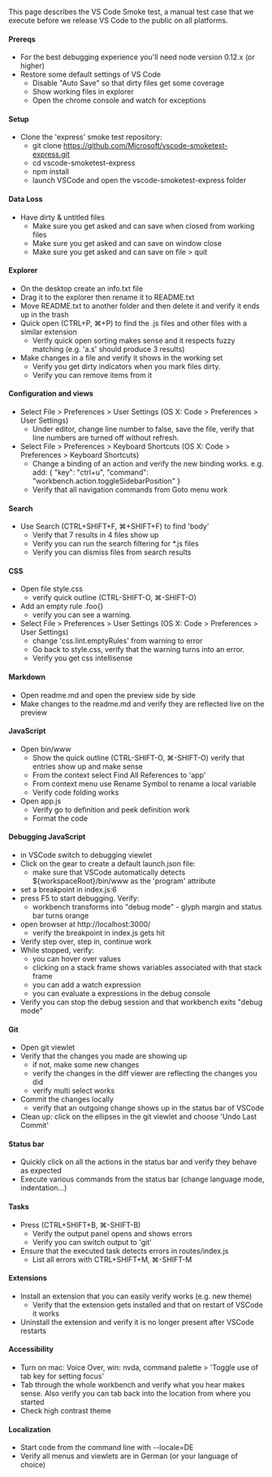 This page describes the VS Code Smoke test, a manual test case that we execute before we release VS Code to the public on all platforms.

#### Prereqs

* For the best debugging experience you'll need node version 0.12.x (or higher)
* Restore some default settings of VS Code
  * Disable "Auto Save" so that dirty files get some coverage
  * Show working files in explorer
  * Open the chrome console and watch for exceptions
	
#### Setup

* Clone the 'express' smoke test repository:
  * git clone https://github.com/Microsoft/vscode-smoketest-express.git
  * cd vscode-smoketest-express
  * npm install
  * launch VSCode and open the vscode-smoketest-express folder

#### Data Loss

* Have dirty & untitled files
  * Make sure you get asked and can save when closed from working files
  * Make sure you get asked and can save on window close
  * Make sure you get asked and can save on file > quit

#### Explorer

* On the desktop create an info.txt file
* Drag it to the explorer then rename it to README.txt
* Move README.txt to another folder and then delete it and verify it ends up in the trash
* Quick open (CTRL+P, ⌘+P) to find the .js files and other files with a similar extension
  * Verify quick open sorting makes sense and it respects fuzzy matching (e.g. 'a.s' should produce 3 results)
* Make changes in a file and verify it shows in the working set
  * Verify you get dirty indicators when you mark files dirty.
  * Verify you can remove items from it
	
#### Configuration and views

* Select File > Preferences > User Settings (OS X: Code > Preferences > User Settings) 
  * Under editor, change line number to false, save the file, verify that line numbers are turned off without refresh.
* Select File > Preferences > Keyboard Shortcuts (OS X: Code > Preferences > Keyboard Shortcuts) 
  * Change a binding of an action and verify the new binding works. e.g. add:
		{ "key": "ctrl+u", "command": "workbench.action.toggleSidebarPosition" }
  * Verify that all navigation commands from Goto menu work
	
#### Search
* Use Search (CTRL+SHIFT+F, ⌘+SHIFT+F) to find 'body'
  * Verify that 7 results in 4 files show up
  * Verify you can run the search filtering for *.js files
  * Verify you can dismiss files from search results
		
#### CSS 
* Open file style.css
  * verify quick outline (CTRL-SHIFT-O, ⌘-SHIFT-O)
* Add an empty rule .foo{}
  * verify you can see a warning. 
* Select File > Preferences > User Settings (OS X: Code > Preferences > User Settings) 
  * change 'css.lint.emptyRules' from warning to error
  * Go back to style.css, verify that the warning turns into an error. 
  * Verify you get css intellisense
	
#### Markdown
* Open readme.md and open the preview side by side
* Make changes to the readme.md and verify they are reflected live on the preview
	
#### JavaScript
* Open bin/www
  * Show the quick outline (CTRL-SHIFT-O, ⌘-SHIFT-O) verify that entries show up and make sense
  * From the context select Find All References to 'app'
  * From context menu use Rename Symbol to rename a local variable
  * Verify code folding works
* Open app.js
  * Verify go to definition and peek definition work
  * Format the code

#### Debugging JavaScript
* in VSCode switch to debugging viewlet
* Click on the gear to create a default launch.json file:
  * make sure that VSCode automatically detects ${workspaceRoot}/bin/www as the 'program' attribute
* set a breakpoint in index.js:6
* press F5 to start debugging. Verify:
  * workbench transforms into "debug mode" - glyph margin and status bar turns orange
* open browser at http://localhost:3000/ 
  * verify the breakpoint in index.js gets hit
* Verify step over, step in, continue work
* While stopped, verify:
  * you can hover over values
  * clicking on a stack frame shows variables associated with that stack frame
  * you can add a watch expression
  * you can evaluate a expressions in the debug console
* Verify you can stop the debug session and that workbench exits "debug mode"

#### Git
* Open git viewlet
* Verify that the changes you made are showing up
  * if not, make some new changes
  * verify the changes in the diff viewer are reflecting the changes you did
  * verify multi select works
* Commit the changes locally
  * verify that an outgoing change shows up in the status bar of VSCode
* Clean up: click on the ellipses in the git viewlet and choose 'Undo Last Commit'

#### Status bar
* Quickly click on all the actions in the status bar and verify they behave as expected
* Execute various commands from the status bar (change language mode, indentation…)

#### Tasks
* Press (CTRL+SHIFT+B,  ⌘-SHIFT-B)
  * Verify the output panel opens and shows errors
  * Verify you can switch output to 'git'
* Ensure that the executed task detects errors in routes/index.js
  * List all errors with CTRL+SHIFT+M,  ⌘-SHIFT-M
		
#### Extensions
* Install an extension that you can easily verify works (e.g. new theme)
  * Verify that the extension gets installed and that on restart of VSCode it works
* Uninstall the extension and verify it is no longer present after VSCode restarts

#### Accessibility
* Turn on mac: Voice Over, win: nvda, command palette > 'Toggle use of tab key for setting focus'
* Tab through the whole workbench and verify what you hear makes sense. Also verify you can tab back into the location from where you started 
* Check high contrast theme 
	
#### Localization
* Start code from the command line with --locale=DE
* Verify all menus and viewlets are in German (or your language of choice)